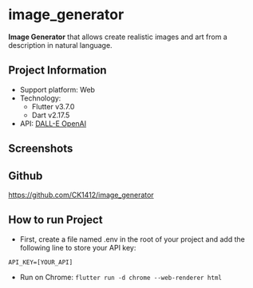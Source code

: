 # image_generator

**Image Generator** that allows create realistic images and art from a description in natural language.

## Project Information

- Support platform: Web
- Technology:
    - Flutter v3.7.0
    - Dart v2.17.5
- API: [DALL-E OpenAI](https://platform.openai.com/docs/api-reference/images/create)

## Screenshots

## Github

https://github.com/CK1412/image_generator

## How to run Project

- First, create a file named .env in the root of your project and add the following line to store your API key:

```env
API_KEY=[YOUR_API]   
```

- Run on Chrome: `flutter run -d chrome --web-renderer html`